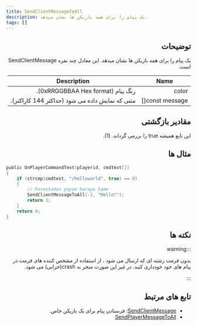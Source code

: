 ```yaml
---
title: SendClientMessageToAll
description: یک پیام را برای همه بازیکن ها نشان میدهد.
tags: []
---
```


<div dir="rtl" style={{ textAlign: "right" }}>

## توضیحات

یک پیام را برای همه بازیکن ها نشان میدهد. این معادل چند نفره SendClientMessage است.

| Name            | Description                                       |
| --------------- | ------------------------------------------------- |
| color           | رنگ پیام (0xRRGGBBAA Hex format).     |
| const message[] | متنی که نمایش داده می شود (حداکثر 144 کاراکتر). |

## مقادیر بازگشتی

این تابع همیشه true را بررمی گرداند. (1).

## مثال ها

</div>

```c
public OnPlayerCommandText(playerid, cmdtext[])
{
    if (strcmp(cmdtext, "/helloworld", true) == 0)
    {
        // Ferestadan payam baraye hame
        SendClientMessageToAll(-1, "Hello!");
        return 1;
    }
    return 0;
}
```

<div dir="rtl" style={{ textAlign: "right" }}>

## نکته ها

:::warning

بدون فرمت رشته ای که ارسال می شود ، از استفاده از مشخص کننده های فرمت در پیام های خود خودداری کنید. در غیر این صورت منجر به crash(خرابی) می شود.

:::

## تابع های مرتبط

- [SendClientMessage](SendClientMessage): فرستادن پیام برای یک بازیکن خاص.
- [SendPlayerMessageToAll](SendPlayerMessageToAll)

</div>
